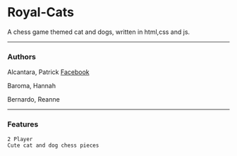 # Royal-Cats

A chess game themed cat and dogs, written in html,css and js.
***
### Authors

Alcantara, Patrick [Facebook](https://www.facebook.com/pema.alcantara/?target="_blank")

Baroma, Hannah

Bernardo, Reanne
***
### Features

    2 Player
    Cute cat and dog chess pieces

